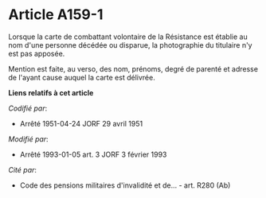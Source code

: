 # Article A159-1

Lorsque la carte de combattant volontaire de la Résistance est établie au nom d'une personne décédée ou disparue, la
photographie du titulaire n'y est pas apposée.

Mention est faite, au verso, des nom, prénoms, degré de parenté et adresse de l'ayant cause auquel la carte est délivrée.

**Liens relatifs à cet article**

_Codifié par_:

  - Arrêté 1951-04-24 JORF 29 avril 1951

_Modifié par_:

  - Arrêté 1993-01-05 art. 3 JORF 3 février 1993

_Cité par_:

  - Code des pensions militaires d'invalidité et de... - art. R280 (Ab)
